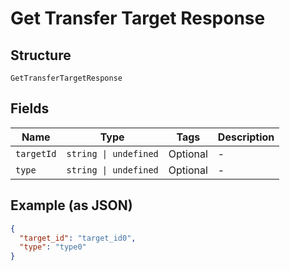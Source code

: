 
# Get Transfer Target Response

## Structure

`GetTransferTargetResponse`

## Fields

| Name | Type | Tags | Description |
|  --- | --- | --- | --- |
| `targetId` | `string \| undefined` | Optional | - |
| `type` | `string \| undefined` | Optional | - |

## Example (as JSON)

```json
{
  "target_id": "target_id0",
  "type": "type0"
}
```

